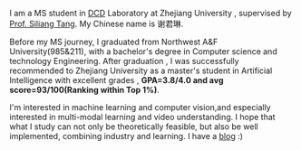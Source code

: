 
I am a MS student in [DCD](https://person.zju.edu.cn/yzhuang#582305) Laboratory at Zhejiang University , supervised by [Prof. Siliang Tang](https://person.zju.edu.cn/siliang). My Chinese name is 谢君琳.

Before my MS journey, I graduated from Northwest A&F University(985&211),
with a bachelor's degree in Computer science and technology Engineering.
After graduation , I was successfully recommended to Zhejiang University as a master's student in Artificial Intelligence with excellent grades , **GPA=3.8/4.0 and avg score=93/100(Ranking within Top 1%)**.

I'm interested in machine learning and computer vision,and especially interested in multi-modal learning and video understanding. I hope that what I study can not only be theoretically feasible, but also be well implemented, combining industry and learning. I have a [blog](https://blog.csdn.net/m0_37847767?type=blog) :)

